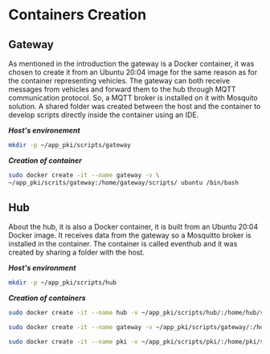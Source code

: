 # Containers Creation

## Gateway

As mentioned in the introduction the gateway is a Docker container, it was chosen to create it from an Ubuntu 20:04 image for the same reason as for the container representing vehicles. The gateway can both receive messages from vehicles and forward them to the hub through MQTT communication protocol. So, a MQTT broker is installed on it with Mosquito solution. A shared folder was created between the host and the container to develop scripts directly inside the container using an IDE.

***Host's environement***

```Bash
mkdir -p ~/app_pki/scripts/gateway
```

***Creation of container***

```Bash
sudo docker create -it --name gateway -v \
~/app_pki/scrits/gateway:/home/gateway/scripts/ ubuntu /bin/bash
```

## Hub

About the hub, it is also a Docker container, it is built from an Ubuntu 20:04 Docker image. It receives data from the gateway so a Mosquitto broker is installed in the container. The container is called eventhub and it was created by sharing a folder with the host.

***Host's environment***

```Bash
mkdir -p ~/app_pki/scripts/hub
```

***Creation of containers***

```Bash
sudo docker create -it --name hub -v ~/app_pki/scripts/hub/:/home/hub/scripts/ ubuntu /bin/bash
```

```Bash
sudo docker create -it --name gateway -v ~/app_pki/scripts/gateway/:/home/gateway/scripts/ ubuntu /bin/bash
```

```Bash
sudo docker create -it --name pki -v ~/app_pki/scripts/pki/:/home/pki/scripts/ ubuntu /bin/bash
```